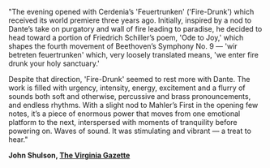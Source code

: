 "The evening opened with Cerdenia’s 'Feuertrunken' ('Fire-Drunk') which received its world premiere three years ago. Initially, inspired by a nod to Dante’s take on purgatory and wall of fire leading to paradise, he decided to head toward a portion of Friedrich Schiller’s poem, 'Ode to Joy,' which shapes the fourth movement of Beethoven’s Symphony No. 9 — 'wir betreten feuertrunken' which, very loosely translated means, 'we enter fire drunk your holy sanctuary.'

Despite that direction, 'Fire-Drunk' seemed to rest more with Dante. The work is filled with urgency, intensity, energy, excitement and a flurry of sounds both soft and otherwise, percussive and brass pronouncements, and endless rhythms. With a slight nod to Mahler’s First in the opening few notes, it’s a piece of enormous power that moves from one emotional platform to the next, interspersed with moments of tranquility before powering on. Waves of sound. It was stimulating and vibrant — a treat to hear."

**John Shulson, [The Virginia Gazette](https://www.dailypress.com/virginiagazette/va-vg-virginia-symphony-0311-20200310-msj7psw6tbb5jhvt635bjkrqte-story.html)**